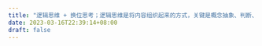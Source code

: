 ```yaml
---
title: "逻辑思维 + 换位思考；逻辑思维是将内容组织起来的方式，关键是概念抽象、判断、推理；换位思考的前提是彼此了解、理解、信任"
date: 2023-03-16T22:39:14+08:00
draft: false
---
```


